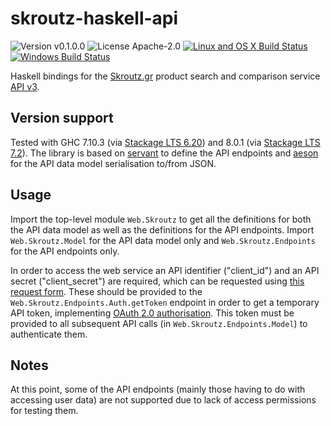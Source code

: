 # skroutz-haskell-api

![Version v0.1.0.0](https://img.shields.io/badge/version-v0.1.0.0-brightgreen.svg)
![License Apache-2.0](https://img.shields.io/badge/license-Apache_2.0-blue.svg)
[![Linux and OS X Build Status](https://travis-ci.org/ariskou/skroutz-haskell-api.svg?branch=master)](https://travis-ci.org/ariskou/skroutz-haskell-api)
[![Windows Build Status](https://ci.appveyor.com/api/projects/status/ntgm8hw6066rewjy/branch/master?svg=true)](https://ci.appveyor.com/project/ariskou/skroutz-haskell-api/branch/master)

Haskell bindings for the [Skroutz.gr](https://www.skroutz.gr) product search and comparison service [API v3](http://developer.skroutz.gr/api/v3).

## Version support
Tested with GHC 7.10.3 (via [Stackage LTS 6.20](https://www.stackage.org/lts-6.20)) and 8.0.1 (via [Stackage LTS 7.2](https://www.stackage.org/lts-7.2)).
The library is based on [servant](http://haskell-servant.readthedocs.io/en/stable) to define the API endpoints and [aeson](https://github.com/bos/aeson) for the API data model serialisation to/from JSON.

## Usage
Import the top-level module `Web.Skroutz` to get all the definitions for both the API data model as well as the definitions for the API endpoints.
Import `Web.Skroutz.Model` for the API data model only and `Web.Skroutz.Endpoints` for the API endpoints only.

In order to access the web service an API identifier ("client_id") and an API secret ("client_secret") are required, which can be requested using [this request form](http://skroutz.it/API_access).
These should be provided to the `Web.Skroutz.Endpoints.Auth.getToken` endpoint in order to get a temporary API token, implementing [OAuth 2.0 authorisation](http://developer.skroutz.gr/authorization). This token must be provided to all subsequent API calls (in `Web.Skroutz.Endpoints.Model`) to authenticate them.

## Notes
At this point, some of the API endpoints (mainly those having to do with accessing user data) are not supported due to lack of access permissions for testing them.
